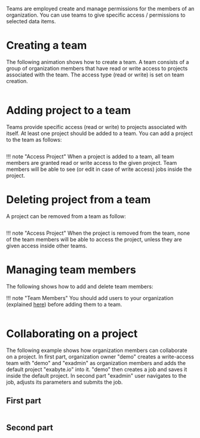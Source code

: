Teams are employed create and manage permissions for the members of an organization. You can use teams to give specific access / permissions to selected data items.

# Creating a team

The following animation shows how to create a team. A team consists of a group of organization members that have read or write access to projects associated with the team. The access type (read or write) is set on team creation.

<img data-gifffer="/images/organization-create-team.gif">

# Adding project to a team

Teams provide specific access (read or write) to projects associated with itself. At least one project should be added to a team. You can add a project to the team as follows:

<img data-gifffer="/images/organization-add-project-to-team.gif">

!!! note "Access Project"
    When a project is added to a team, all team members are granted read or write access to the given project. Team members will be able to see (or edit in case of write access) jobs inside the project.

# Deleting project from a team

A project can be removed from a team as follow:

<img data-gifffer="/images/organization-remove-project-from-team.gif">

!!! note "Access Project"
    When the project is removed from the team, none of the team members will be able to access the project, unless they are given access inside other teams. 

# Managing team members

The following shows how to add and delete team members:

!!! note "Team Members"
    You should add users to your organization (explained [here](overview#adding-a-member-to-organization)) before adding them to a team.

<img data-gifffer="/images/organization-team-manage-users.gif">

# Collaborating on a project

The following example shows how organization members can collaborate on a project. In first part, organization owner "demo" creates a write-access team with "demo" and "exadmin" as organization members and adds the default project "exabyte.io" into it. "demo" then creates a job and saves it inside the default project. In second part "exadmin" user navigates to the job, adjusts its parameters and submits the job.

## First part

<img data-gifffer="/images/organization-collaborate-on-job-1.gif">

## Second part

<img data-gifffer="/images/organization-collaborate-on-job-2.gif">

